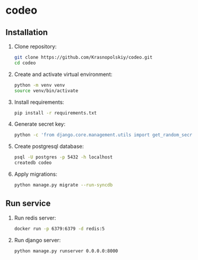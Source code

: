 # codeo
## Installation
1. Clone repository:
    ```bash
    git clone https://github.com/Krasnopolskiy/codeo.git
    cd codeo
    ```
2. Create and activate virtual environment:
    ```bash
    python -m venv venv
    source venv/bin/activate
    ```
3. Install requirements:
    ```bash
    pip install -r requirements.txt
    ```
4. Generate secret key:
    ```bash
    python -c 'from django.core.management.utils import get_random_secret_key; print(get_random_secret_key())' > secretkey.txt
    ```
5. Create postgresql database:
    ```bash
    psql -U postgres -p 5432 -h localhost
    createdb codeo
    ```
6. Apply migrations:
    ```bash
    python manage.py migrate --run-syncdb
    ```
## Run service
1. Run redis server:
    ```bash
    docker run -p 6379:6379 -d redis:5
    ```
2. Run django server:
    ```bash
    python manage.py runserver 0.0.0.0:8000
    ```
